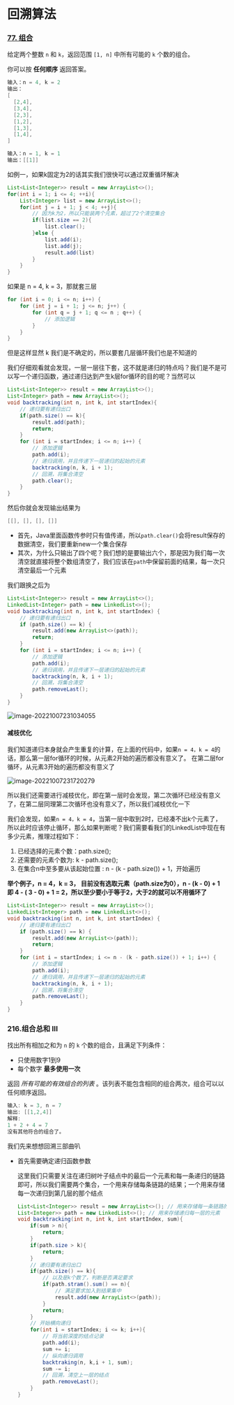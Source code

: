 # 回溯算法

### [77. 组合](https://leetcode.cn/problems/combinations/)

给定两个整数 `n` 和 `k`，返回范围 `[1, n]` 中所有可能的 `k` 个数的组合。

你可以按 **任何顺序** 返回答案。

```java
输入：n = 4, k = 2
输出：
[
  [2,4],
  [3,4],
  [2,3],
  [1,2],
  [1,3],
  [1,4],
]
```

```java
输入：n = 1, k = 1
输出：[[1]]
```

如例一，如果k固定为2的话其实我们很快可以通过双重循环解决

```java
List<List<Integer>> result = new ArrayList<>();
for(int i = 1; i <= 4; ++i){
    List<Integer> list = new ArrayList<>();
    for(int j = i + 1; j < 4; ++j){
        // 因为k为2，所以只能装两个元素，超过了2个清空集合
        if(list.size == 2){
            list.clear();
        }else {
            list.add(i);
            list.add(j);
            result.add(list)
        }
    }
}
```

如果是 n = 4, k = 3，那就套三层

```java
for (int i = 0; i <= n; i++) {
    for (int j = i + 1; j <= n; j++) {
        for (int q = j + 1; q <= n ; q++) {
            // 添加逻辑
        }
    }
}
```

但是这样显然 k 我们是不确定的，所以要套几层循环我们也是不知道的

我们仔细观看就会发现，一层一层往下套，这不就是递归的特点吗？我们是不是可以写一个递归函数，通过递归达到产生k层for循环的目的呢？当然可以

```java
List<List<Integer>> result = new ArrayList<>();
List<Integer> path = new ArrayList<>();
void backtracking(int n, int k, int startIndex){
    // 递归要有递归出口
    if(path.size() == k){
        result.add(path);
        return;
    }
    for (int i = startIndex; i <= n; i++) {
        // 添加逻辑
        path.add(i);
        // 递归调用，并且传递下一层递归的起始的元素
        backtracking(n, k, i + 1);
        // 回溯，将集合清空
        path.clear();
    }
}
```

然后你就会发现输出结果为

```java
[[], [], [], []]
```

- 首先，Java里面函数传参时只有值传递，所以`path.clear()`会将result保存的数据清空，我们要重新new一个集合保存
- 其次，为什么只输出了四个呢？我们想的是要输出六个，那是因为我们每一次清空就直接将整个数组清空了，我们应该在`path`中保留前面的结果，每一次只清空最后一个元素

我们跟换之后为

```java
List<List<Integer>> result = new ArrayList<>();
LinkedList<Integer> path = new LinkedList<>();
void backtracking(int n, int k, int startIndex) {
    // 递归要有递归出口
    if (path.size() == k) {
        result.add(new ArrayList<>(path));
        return;
    }
    for (int i = startIndex; i <= n; i++) {
        // 添加逻辑
        path.add(i);
        // 递归调用，并且传递下一层递归的起始的元素
        backtracking(n, k, i + 1);
        // 回溯，将集合清空
        path.removeLast();
    }
}
```



![image-20221007231034055](https://cdn.fengxianhub.top/resources-master/202210072310145.png)

#### 减枝优化

我们知道递归本身就会产生重复的计算，在上面的代码中，如果`n = 4，k = 4`的话，那么第一层for循环的时候，从元素2开始的遍历都没有意义了。 在第二层for循环，从元素3开始的遍历都没有意义了

![image-20221007231720279](https://cdn.fengxianhub.top/resources-master/202210072317364.png)

 所以我们还需要进行减枝优化，即在第一层时会发现，第二次循环已经没有意义了，在第二层同理第二次循环也没有意义了，所以我们减枝优化一下

我们会发现，如果`n = 4，k = 4`，当第一层中取到2时，已经凑不出k个元素了，所以此时应该停止循环，那么如果判断呢？我们需要看我们的LinkedList中现在有多少元素，推理过程如下：

1. 已经选择的元素个数：path.size();
2. 还需要的元素个数为: k - path.size();
3. 在集合n中至多要从该起始位置 : n - (k - path.size()) + 1，开始遍历

**举个例子，n = 4，k = 3， 目前没有选取元素（path.size为0），n - (k - 0) + 1 即 4 - ( 3 - 0) + 1 = 2，所以至少要小于等于2，大于2的就可以不用循环了**

```java
List<List<Integer>> result = new ArrayList<>();
LinkedList<Integer> path = new LinkedList<>();
void backtracking(int n, int k, int startIndex) {
    // 递归要有递归出口
    if (path.size() == k) {
        result.add(new ArrayList<>(path));
        return;
    }
    for (int i = startIndex; i <= n - (k - path.size()) + 1; i++) {
        // 添加逻辑
        path.add(i);
        // 递归调用，并且传递下一层递归的起始的元素
        backtracking(n, k, i + 1);
        // 回溯，将集合清空
        path.removeLast();
    }
}
```

### 216.组合总和 III

找出所有相加之和为 `n` 的 `k` 个数的组合，且满足下列条件：

- 只使用数字1到9
- 每个数字 **最多使用一次** 

返回 *所有可能的有效组合的列表* 。该列表不能包含相同的组合两次，组合可以以任何顺序返回。

```java
输入: k = 3, n = 7
输出: [[1,2,4]]
解释:
1 + 2 + 4 = 7
没有其他符合的组合了。
```

我们先来想想回溯三部曲叭

- 首先需要确定递归函数参数

  这里我们只需要关注在递归树叶子结点中的最后一个元素和每一条递归的链路即可，所以我们需要两个集合，一个用来存储每条链路的结果；一个用来存储每一次递归到第几层的那个结点

  ```java
  List<List<Integer>> result = new ArrayList<>(); // 用来存储每一条链路的结果
  List<Integer>> path = new LinkedList<>(); // 用来存储递归每一层的元素
  void backtracking(int n, int k, int startIndex, sum){
      if(sum > n){
          return;
      }
      if(path.size > k){
          return;
      }
      // 递归要有递归出口
      if(path.size() == k){
          // 以及是k个数了，判断是否满足要求
          if(path.stram().sum() == n){
              // 满足要求加入到结果集中
              result.add(new ArrayList<>(path));
          }
          return;
      }
      // 开始横向递归
      for(int i = startIndex; i <= k; i++){
          // 将当前深度的结点记录
          path.add(i);
          sum += i;
          // 纵向递归调用
          backtraking(n, k,i + 1, sum);
          sum -= i;
          // 回溯，清空上一层的结点
          path.removeLast();
      }
  }
  
  ```

  

























